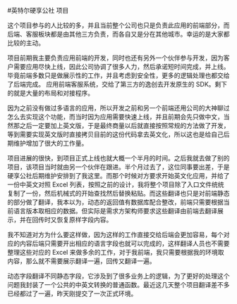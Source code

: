 #英特尔硬享公社 项目

这个项目参与的人比较的多，并且当前整个公司也只是负责此应用的前端部分，而后端、客服板块都是由其他三方负责，而各自又是分在其他城市。幸运的是大家都比较的主动。

项目前期我主要负责应用前端的开发，同时也还有另外一个伙伴参与开发，因为客户需要应用尽快上线，因此公司协调了很多人力，然后承诺短时间完成，并上线。毕竟前端多数只是做展示性的工作，并且考虑到安全性，更多的逻辑处理也都交给了后端完成。 应用前端客服系统，交给了第三方的逸创去开发原生的 SDK。剩下的就是大量的布局和对接程序。

因为之前没有做过多语言的应用，所以开发之前和另一个前端还用公司的大神聊过怎么去实现这个功能，而当时因为应用需要快速上线，并且前期会先只做中文，当然那之后一定要加上英文版，于是最终商量以后就直接按照常规的方法做了开发，等到需要实现英文版时直接拷贝目前的这份代码拿去英文化，所以这也是给自己后期维护增加了很大的工作量。

项目进展的很快，到项目正式上线也就大概一个半月的时间。之后我就去做了别的项目，该项目当时就由另一个伙伴在跟进。半个月过去了，这位同事要出差，于是硬享公社后期维护安排到了我这里。而那个时候对方要求开始英文化应用，并给了一份中英文对照 Excel 列表，按照之前的设计，我将整个项目除了入口文件统统复制了一份，然后机械式的开始查找然后替换粘贴。而这些翻译也只是对前端静态的部分做了翻译，我本以为，动态的返回值有数据库配合整改，前端只需要根据当前语言版本取相应的数据。但实际是需求方架构师要求这些翻译由前端去翻译展示，并在回传时又恢复原样字段内容。

我不知道对方为什么要这样做，因为这样的工作直接交给后端会更加容易，每个对应的内容后端只需要开出相应的语言字段也就可以完成的，这样翻译人员也不需要整理这些对应的 Excel 来做多余的工作，对于我前端，我只需要根据我的环境取内容，那么就不需要展示翻译一遍，回传又翻译一遍。

动态字段翻译不同静态字段，它涉及到了很多业务上的逻辑，为了更好的处理这个问题我封装了一个公共的中英文转换的普通函数。最近这几天整个项目翻译差不多已经都过了一遍，昨天刚提交了一次正式环境。
